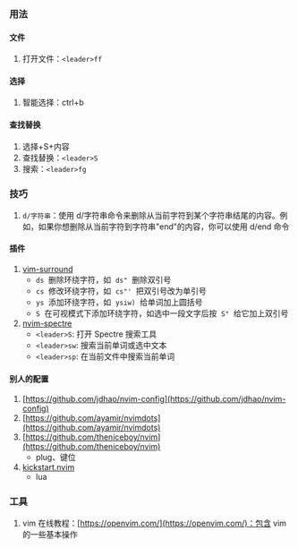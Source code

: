 ### 用法

#### 文件

1. 打开文件：`<leader>ff`

#### 选择

1. 智能选择：ctrl+b

#### 查找替换

1. 选择+S+内容
2. 查找替换：`<leader>S`
3. 搜索：`<leader>fg`

### 技巧

1. `d/字符串`：使用 d/字符串命令来删除从当前字符到某个字符串结尾的内容。例如，如果你想删除从当前字符到字符串"end"的内容，你可以使用 d/end 命令

#### 插件

1. [vim-surround](https://github.com/tpope/vim-surround)
   - `ds`  删除环绕字符，如  `ds"`  删除双引号
   - `cs`  修改环绕字符，如  `cs"'`  把双引号改为单引号
   - `ys`  添加环绕字符，如  `ysiw)`  给单词加上圆括号
   - `S`  在可视模式下添加环绕字符，如选中一段文字后按  `S"`  给它加上双引号
2. [nvim-spectre](https://github.com/nvim-pack/nvim-spectre)
   - `<leader>S`: 打开 Spectre 搜索工具
   - `<leader>sw`: 搜索当前单词或选中文本
   - `<leader>sp`: 在当前文件中搜索当前单词

#### 别人的配置

1.  [https://github.com/jdhao/nvim-config](https://github.com/jdhao/nvim-config)
2.  [https://github.com/ayamir/nvimdots](https://github.com/ayamir/nvimdots)
3.  [https://github.com/theniceboy/nvim](https://github.com/theniceboy/nvim)
    - plug、键位
4.  [kickstart.nvim](https://github.com/nvim-lua/kickstart.nvim)
    - lua

### 工具

1. vim 在线教程：[https://openvim.com/](https://openvim.com/)：包含 vim 的一些基本操作
